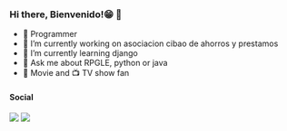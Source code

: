 ### Hi there, Bienvenido!😁 👋
- 🤖 Programmer  
- 🔭 I’m currently working on asociacion cibao de ahorros y prestamos
- 🌱 I’m currently learning django
- 💬 Ask me about RPGLE, python or java 
-  🎥 Movie and 📺 TV show fan
#### Social

[<img src="https://img.shields.io/badge/twitter-%231DA1F2.svg?&style=for-the-badge&logo=twitter&logoColor=white" />](https://twitter.com/cesardarinel)
[<img src="https://img.shields.io/badge/linkedin-%230077B5.svg?&style=for-the-badge&logo=linkedin&logoColor=white" />](https://www.linkedin.com/in/cesardarinel/)

<!--
**cesardarinel/cesardarinel** is a ✨ _special_ ✨ repository because its `README.md` (this file) appears on your GitHub profile.

Here are some ideas to get you started:


- 🌱 I’m currently learning ...
- 👯 I’m looking to collaborate on ...
- 🤔 I’m looking for help with ...
- 💬 Ask me about ...
- 📫 How to reach me: ...
- 😄 Pronouns: ...
- ⚡ Fun fact: ...
-->
